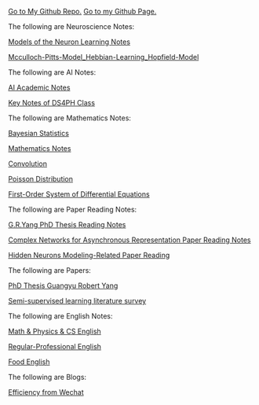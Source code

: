 [Go to My Github Repo.](https://github.com/HollisChen/NoteSharing) [Go to my Github Page.](https://hollischen.github.io/NoteSharing/)

The following are Neuroscience Notes:

[Models of the Neuron Learning Notes](https://hollischen.github.io/NoteSharing/Models%20of%20the%20Neuron%20Class%20Notes/Models%20of%20the%20Neuron%20Learning%20Notes)

[Mcculloch-Pitts-Model_Hebbian-Learning_Hopfield-Model](https://hollischen.github.io/NoteSharing/Neuroscience%20and%20AI/Mcculloch-Pitts-Model_Hebbian-Learning_Hopfield-Model.html)

The following are AI Notes:

[AI Academic Notes](https://hollischen.github.io/NoteSharing/Neuroscience%20and%20AI/AI%20Academic%20Notes)

[Key Notes of DS4PH Class](https://hollischen.github.io/NoteSharing/DS4PH%20Class%20Notes/Key%20Notes%20of%20DS4PH%20Class)

The following are Mathematics Notes:

[Bayesian Statistics](https://hollischen.github.io/NoteSharing/Neuroscience%20and%20AI/Bayesian%20Statistics)

[Mathematics Notes](https://hollischen.github.io/NoteSharing/Math%20&%20Physics/Mathematics%20Notes)

[Convolution](https://hollischen.github.io/NoteSharing/Math%20&%20Physics/Convolution.pdf)

[Poisson Distribution](https://hollischen.github.io/NoteSharing/Math%20&%20Physics/Poisson%20Distribution.pdf)

[First-Order System of Differential Equations](https://hollischen.github.io/NoteSharing/Math%20&%20Physics/First-Order%20System%20of%20Differential%20Equations.pdf)

The following are Paper Reading Notes:

[G.R.Yang PhD Thesis Reading Notes](https://hollischen.github.io/NoteSharing/Neuroscience%20and%20AI/G.R.Yang%20PhD%20Thesis%20Reading%20Notes)

[Complex Networks for Asynchronous Representation Paper Reading Notes](https://hollischen.github.io/NoteSharing/ZhengHao%20Project/CNAP%20Paper%20Reading%20Notes)

[Hidden Neurons Modeling-Related Paper Reading](https://hollischen.github.io/NoteSharing/Shuqi%20Project/HNM%20Paper%20Reading%20Notes)

The following are Papers:

[PhD Thesis Guangyu Robert Yang](https://hollischen.github.io/NoteSharing/Papers/PhD%20Thesis%20Guangyu%20Robert%20Yang.pdf)

[Semi-supervised learning literature survey](https://hollischen.github.io/NoteSharing/Papers/Semi-supervised%20learning%20literature%20survey.pdf)

The following are English Notes:

[Math & Physics & CS English](https://hollischen.github.io/NoteSharing/English%20Notes/Math%20&%20Physics%20&%20CS%20English)

[Regular-Professional English](https://hollischen.github.io/NoteSharing/English%20Notes/Regular-Professional%20English)

[Food English](https://hollischen.github.io/NoteSharing/English%20Notes/Food%20English)

The following are Blogs:

[Efficiency from Wechat](https://mp.weixin.qq.com/mp/appmsgalbum?action=getalbum&album_id=1550412738877816833&__biz=MzI0NDU0OTIxOA==#wechat_redirect)
